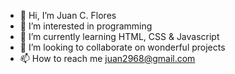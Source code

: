 - 👋 Hi, I’m Juan C. Flores
- 👀 I’m interested in programming
- 🌱 I’m currently learning HTML, CSS & Javascript
- 💞️ I’m looking to collaborate on wonderful projects
- 📫 How to reach me juan2968@gmail.com

<!---
juan2968/juan2968 is a ✨ special ✨ repository because its `README.md` (this file) appears on your GitHub profile.
You can click the Preview link to take a look at your changes.
--->
